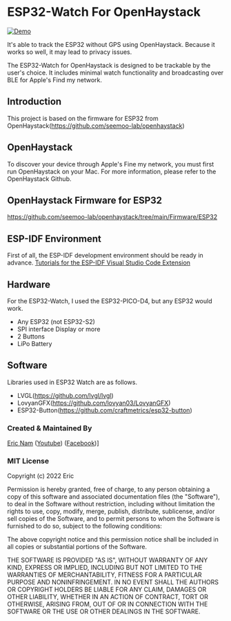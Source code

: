 # ESP32-Watch For OpenHaystack

[![Demo](https://github.com/0015/ESP32-Watch-Projects/blob/main/ESP32-Watch-For-OpenHaystack/demo/watch-demo.gif)](https://youtu.be/8672iWVhBvM)

It's able to track the ESP32 without GPS using OpenHaystack. Because it works so well, it may lead to privacy issues.

The ESP32-Watch for OpenHaystack is designed to be trackable by the user's choice. It includes minimal watch functionality and broadcasting over BLE for Apple's Find my network.

## Introduction

This project is based on the firmware for ESP32 from OpenHaystack(https://github.com/seemoo-lab/openhaystack)

## OpenHaystack

To discover your device through Apple's Fine my network, you must first run OpenHaystack on your Mac. For more information, please refer to the OpenHaystack Github.

## OpenHaystack Firmware for ESP32

https://github.com/seemoo-lab/openhaystack/tree/main/Firmware/ESP32


## ESP-IDF Environment

First of all, the ESP-IDF development environment should be ready in advance.
[Tutorials for the ESP-IDF Visual Studio Code Extension](https://github.com/espressif/vscode-esp-idf-extension/blob/master/docs/tutorial/toc.md)

## Hardware

For the ESP32-Watch, I used the ESP32-PICO-D4, but any ESP32 would work.
- Any ESP32 (not ESP32-S2)
- SPI interface Display or more
- 2 Buttons
- LiPo Battery

## Software

Libraries used in ESP32 Watch are as follows.
- LVGL(https://github.com/lvgl/lvgl)
- LovyanGFX(https://github.com/lovyan03/LovyanGFX)
- ESP32-Button(https://github.com/craftmetrics/esp32-button)


### Created & Maintained By

[Eric Nam](https://github.com/0015)
([Youtube](https://youtube.com/ThatProject))
([Facebook](https://www.facebook.com/groups/138965931539175))]


### MIT License

Copyright (c) 2022 Eric

Permission is hereby granted, free of charge, to any person obtaining a copy
of this software and associated documentation files (the "Software"), to deal
in the Software without restriction, including without limitation the rights
to use, copy, modify, merge, publish, distribute, sublicense, and/or sell
copies of the Software, and to permit persons to whom the Software is
furnished to do so, subject to the following conditions:

The above copyright notice and this permission notice shall be included in all
copies or substantial portions of the Software.

THE SOFTWARE IS PROVIDED "AS IS", WITHOUT WARRANTY OF ANY KIND, EXPRESS OR
IMPLIED, INCLUDING BUT NOT LIMITED TO THE WARRANTIES OF MERCHANTABILITY,
FITNESS FOR A PARTICULAR PURPOSE AND NONINFRINGEMENT. IN NO EVENT SHALL THE
AUTHORS OR COPYRIGHT HOLDERS BE LIABLE FOR ANY CLAIM, DAMAGES OR OTHER
LIABILITY, WHETHER IN AN ACTION OF CONTRACT, TORT OR OTHERWISE, ARISING FROM,
OUT OF OR IN CONNECTION WITH THE SOFTWARE OR THE USE OR OTHER DEALINGS IN THE
SOFTWARE.